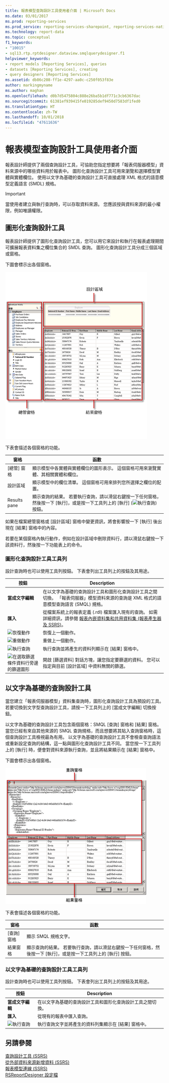 ```yaml
---
title: 報表模型查詢設計工具使用者介面 | Microsoft Docs
ms.date: 03/01/2017
ms.prod: reporting-services
ms.prod_service: reporting-services-sharepoint, reporting-services-native
ms.technology: report-data
ms.topic: conceptual
f1_keywords:
- "10015"
- sql13.rtp.rptdesigner.dataview.smqlquerydesigner.f1
helpviewer_keywords:
- report models [Reporting Services], queries
- datasets [Reporting Services], creating
- query designers [Reporting Services]
ms.assetid: db86c208-ff1e-4297-aa0c-c250f053f83e
author: markingmyname
ms.author: maghan
ms.openlocfilehash: d0b7d5475804c888e26ba5b1df771c3cb6367dac
ms.sourcegitcommit: 61381ef939415fe019285def9450d7583df1fed0
ms.translationtype: HT
ms.contentlocale: zh-TW
ms.lasthandoff: 10/01/2018
ms.locfileid: "47611636"
---
```

# <a name="report-model-query-designer-user-interface"></a>報表模型查詢設計工具使用者介面
  報表設計師提供了兩個查詢設計工具，可協助您指定想要將「報表伺服器模型」資料來源中的哪些資料用於報表中。 圖形化查詢設計工具可用來瀏覽和選擇模型實體與實體欄位。 使用以文字為基礎的查詢設計工具可直接處理 XML 格式的語意模型定義語言 (SMDL) 規格。  
  
> [!IMPORTANT]  
>  當使用者建立與執行查詢時，可以存取資料來源。 您應該授與資料來源的最小權限，例如唯讀權限。  
  
## <a name="graphical-query-designer"></a>圖形化查詢設計工具  
 報表設計師提供了圖形化查詢設計工具，您可以用它來設計和執行在報表處理期間可擴展報表資料集之欄位集合的 SMDL 查詢。 圖形化查詢設計工具分成三個區域或窗格。  
  
 下圖會標示出各個窗格。  
  
 ![語意模型查詢設計工具 UI](../../reporting-services/report-data/media/rsqd-dsawmodel-smql.gif "語意模型查詢設計工具 UI")  
  
 下表會描述各個窗格的功能。  
  
|窗格|函數|  
|----------|--------------|  
|[總管] 窗格|顯示模型中各實體與實體欄位的圖形表示。 這個窗格可用來瀏覽實體、其相關實體和欄位。|  
|設計區域|顯示模型中的欄位清單。 這個窗格可用來排列您所選擇之欄位的配置。|  
|Results pane|顯示查詢的結果。 若要執行查詢，請以滑鼠右鍵按一下任何窗格，然後按一下 [執行]，或是按一下工具列上的 [執行] (![執行查詢](../../reporting-services/report-data/media/rsqdicon-run.gif "執行查詢")) 按鈕。|  
  
 如果在檔案總管窗格或 [設計區域] 窗格中變更資訊，將會影響按一下 [執行] 後出現在 [結果] 窗格中的內容。  
  
 若要在某個窗格內執行動作，例如在設計區域中刪除資料行，請以滑鼠右鍵按一下該資料行，然後按一下功能表上的命令。  
  
### <a name="graphical-query-designer-toolbar"></a>圖形化查詢設計工具工具列  
 設計查詢時也可以使用工具列按鈕。 下表會列出工具列上的按鈕及其用途。  
  
|按鈕|Description|  
|------------|-----------------|  
|**當成文字編輯**|在以文字為基礎的查詢設計工具和圖形化查詢設計工具之間切換。 「報表伺服器」模型資料來源的查詢是 XML 格式的語意模型查詢語言 (SMQL) 規格。|  
|**匯入**|從檔案系統上的報表定義 (.rdl) 檔案匯入現有的查詢。 如需詳細資訊，請參閱 [報表內嵌資料集和共用資料集 &#40;報表產生器及 SSRS&#41;](../../reporting-services/report-data/report-embedded-datasets-and-shared-datasets-report-builder-and-ssrs.md)。|  
|![恢復動作](../../reporting-services/report-data/media/rsqdicon-undo.gif "恢復動作")|恢復上一個動作。|  
|![重做動作](../../reporting-services/report-data/media/rsqdicon-redo.gif "重做動作")|重做上一個動作。|  
|![執行查詢](../../reporting-services/report-data/media/rsqdicon-run.gif "執行查詢")|執行查詢並將產生的資料列顯示在 [結果] 窗格中。|  
|![在選取篩選條件資料行旁邊的篩選圖形](../../reporting-services/report-data/media/rsqdicon-filter.gif "在選取篩選條件資料行旁邊的篩選圖形")|開啟 [篩選資料] 對話方塊，讓您指定要篩選的資料。 您可以指定與目前 [設計區域] 中資料無關的篩選。|  
  
## <a name="text-based-query-designer"></a>以文字為基礎的查詢設計工具  
 當您建立「報表伺服器模型」資料集查詢時，圖形化查詢設計工具為預設的工具。 若要切換到文字型查詢設計工具，請按一下工具列上的 [當成文字編輯] 切換按鈕。  
  
 以文字為基礎的查詢設計工具包含兩個窗格：SMQL [查詢] 窗格和 [結果] 窗格。 當您已經有來自其他來源的 SMQL 查詢規格，而且想要將其貼入查詢窗格時，這個查詢設計工具檢視最為有用。 以文字為基礎的查詢設計工具不會檢查查詢語法或重新設定查詢的結構，這一點與圖形化查詢設計工具不同。 當您按一下工具列上的 [執行] 時，便會對資料來源執行查詢，並且將結果顯示在 [結果] 窗格中。  
  
 下圖會標示出各個窗格。  
  
 ![一般語意模型語言查詢設計工具](../../reporting-services/report-data/media/rsqd-dsawmodel-smql-generic.gif "一般語意模型語言查詢設計工具")  
  
 下表會描述各個窗格的功能。  
  
|窗格|函數|  
|----------|--------------|  
|[查詢] 窗格|顯示 SMQL 規格文字。|  
|結果窗格|顯示查詢的結果。 若要執行查詢，請以滑鼠右鍵按一下任何窗格，然後按一下 [執行]，或是按一下工具列上的 [執行] 按鈕。|  
  
### <a name="text-based-query-designer-toolbar"></a>以文字為基礎的查詢設計工具工具列  
 設計查詢時也可以使用工具列按鈕。 下表會列出工具列上的按鈕及其用途。  
  
|按鈕|Description|  
|------------|-----------------|  
|**當成文字編輯**|在以文字為基礎的查詢設計工具和圖形化查詢設計工具之間切換。|  
|**匯入**|從現有的報表中匯入查詢。|  
|![執行查詢](../../reporting-services/report-data/media/rsqdicon-run.gif "執行查詢")|執行查詢文字並將產生的資料列集顯示在 [結果] 窗格中。|  
  
## <a name="see-also"></a>另請參閱  
 [查詢設計工具 &#40;SSRS&#41;](../../reporting-services/report-data/query-design-tools-ssrs.md)   
 [從外部資料來源新增資料 &#40;SSRS&#41;](../../reporting-services/report-data/add-data-from-external-data-sources-ssrs.md)   
 [報表模型連線 &#40;SSRS&#41;](../../reporting-services/report-data/report-model-connection-ssrs.md)   
 [RSReportDesigner 設定檔](../../reporting-services/report-server/rsreportdesigner-configuration-file.md)  
  
  
